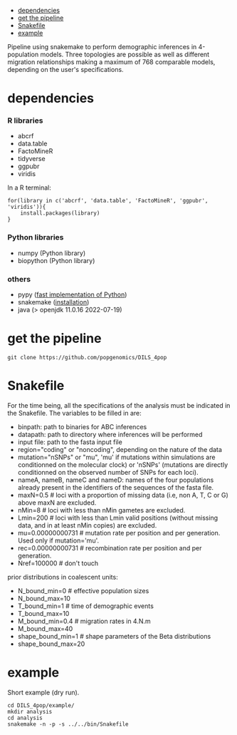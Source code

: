 - [dependencies](#dependencies)
- [get the pipeline](#get-the-pipeline)
- [Snakefile](#snakefile)
- [example](#example)

Pipeline using snakemake to perform demographic inferences in 4-population models. Three topologies are possible as well as different migration relationships making a maximum of 768 comparable models, depending on the user's specifications.  
  
# dependencies  
### R libraries
- abcrf  
- data.table  
- FactoMineR  
- tidyverse  
- ggpubr  
- viridis  
  
In a R terminal:  
```
for(library in c('abcrf', 'data.table', 'FactoMineR', 'ggpubr', 'viridis')){
	install.packages(library)
}
```
  
### Python libraries  
- numpy (Python library)  
- biopython (Python library)  
  
### others  
- pypy ([fast implementation of Python](https://www.pypy.org/))  
- snakemake ([installation](https://snakemake.readthedocs.io/en/stable/getting_started/installation.html))  
- java (>  openjdk 11.0.16 2022-07-19)  
  
# get the pipeline  
```
git clone https://github.com/popgenomics/DILS_4pop
```

# Snakefile  
For the time being, all the specifications of the analysis must be indicated in the Snakefile. The variables to be filled in are:  
- binpath: path to binaries for ABC inferences  
- datapath: path to directory where inferences will be performed  
- input file: path to the fasta input file  
- region="coding" or "noncoding", depending on the nature of the data  
- mutation="nSNPs" or "mu", 'mu' if mutations within simulations are conditionned on the molecular clock) or 'nSNPs' (mutations are directly conditionned on the observed number of SNPs for each loci).  
- nameA, nameB, nameC and nameD: names of the four populations already present in the identifiers of the sequences of the fasta file.  
- maxN=0.5 # loci with a proportion of missing data (i.e, non A, T, C or G) above maxN are excluded.  
- nMin=8 # loci with less than nMin gametes are excluded.  
- Lmin=200 # loci with less than Lmin valid positions (without missing data, and in at least nMin copies) are excluded.  
- mu=0.00000000731 # mutation rate per position and per generation. Used only if mutation='mu'.  
- rec=0.00000000731 # recombination rate per position and per generation.  
- Nref=100000 # don't touch  

prior distributions in coalescent units:  
- N_bound_min=0  # effective population sizes  
- N_bound_max=10  
- T_bound_min=1 # time of demographic events  
- T_bound_max=10  
- M_bound_min=0.4 # migration rates in 4.N.m  
- M_bound_max=40  
- shape_bound_min=1 # shape parameters of the Beta distributions  
- shape_bound_max=20  

# example  
Short example (dry run).  
```
cd DILS_4pop/example/
mkdir analysis
cd analysis
snakemake -n -p -s ../../bin/Snakefile
```

